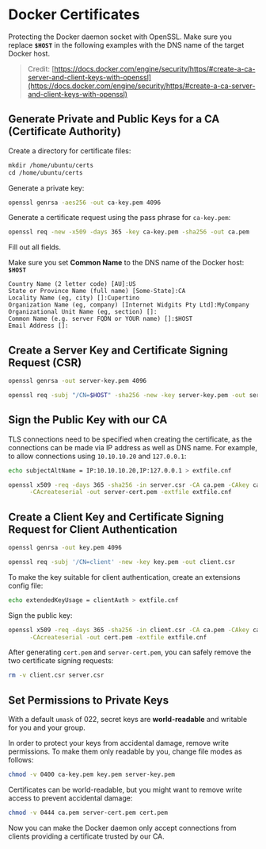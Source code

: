 # Docker Certificates

Protecting the Docker daemon socket with OpenSSL.
Make sure you replace **`$HOST`** in the following examples with the DNS name of the target Docker host.

> Credit: [https://docs.docker.com/engine/security/https/#create-a-ca-server-and-client-keys-with-openssl](https://docs.docker.com/engine/security/https/#create-a-ca-server-and-client-keys-with-openssl)

## Generate Private and Public Keys for a CA (Certificate Authority)

Create a directory for certificate files:

```txt
mkdir /home/ubuntu/certs
cd /home/ubuntu/certs
```

Generate a private key:

```sh
openssl genrsa -aes256 -out ca-key.pem 4096
```

Generate a certificate request using the pass phrase for `ca-key.pem`:

```sh
openssl req -new -x509 -days 365 -key ca-key.pem -sha256 -out ca.pem
```

Fill out all fields.

Make sure you set **Common Name** to the DNS name of the Docker host: **`$HOST`**

```properties
Country Name (2 letter code) [AU]:US
State or Province Name (full name) [Some-State]:CA
Locality Name (eg, city) []:Cupertino
Organization Name (eg, company) [Internet Widgits Pty Ltd]:MyCompany
Organizational Unit Name (eg, section) []:
Common Name (e.g. server FQDN or YOUR name) []:$HOST
Email Address []:
```

## Create a Server Key and Certificate Signing Request (CSR)

```sh
openssl genrsa -out server-key.pem 4096
```

```sh
openssl req -subj "/CN=$HOST" -sha256 -new -key server-key.pem -out server.csr
```

## Sign the Public Key with our CA

TLS connections need to be specified when creating the certificate, as the connections can be made via IP address as well as DNS name. For example, to allow connections
using `10.10.10.20` and `127.0.0.1`:

```sh
echo subjectAltName = IP:10.10.10.20,IP:127.0.0.1 > extfile.cnf
```

```sh
openssl x509 -req -days 365 -sha256 -in server.csr -CA ca.pem -CAkey ca-key.pem \
      -CAcreateserial -out server-cert.pem -extfile extfile.cnf
```

## Create a Client Key and Certificate Signing Request for Client Authentication

```sh
openssl genrsa -out key.pem 4096
```

```sh
openssl req -subj '/CN=client' -new -key key.pem -out client.csr
```

To make the key suitable for client authentication, create an extensions config file:

```sh
echo extendedKeyUsage = clientAuth > extfile.cnf
```

Sign the public key:

```sh
openssl x509 -req -days 365 -sha256 -in client.csr -CA ca.pem -CAkey ca-key.pem \
      -CAcreateserial -out cert.pem -extfile extfile.cnf
```

After generating `cert.pem` and `server-cert.pem`, you can safely remove the
two certificate signing requests:

```sh
rm -v client.csr server.csr
```

## Set Permissions to Private Keys

With a default `umask` of 022, secret keys are **world-readable** and writable for you and your group.

In order to protect your keys from accidental damage, remove write permissions. To make them only readable by you, change file modes as follows:

```sh
chmod -v 0400 ca-key.pem key.pem server-key.pem
```

Certificates can be world-readable, but you might want to remove write access to
prevent accidental damage:

```sh
chmod -v 0444 ca.pem server-cert.pem cert.pem
```

Now you can make the Docker daemon only accept connections from clients providing a certificate trusted by our CA.